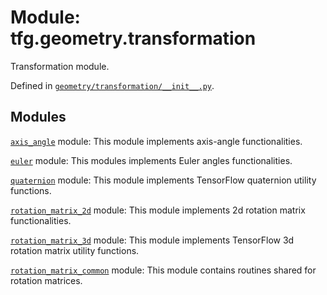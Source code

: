 <div itemscope itemtype="http://developers.google.com/ReferenceObject">
<meta itemprop="name" content="tfg.geometry.transformation" />
<meta itemprop="path" content="Stable" />
</div>

# Module: tfg.geometry.transformation

Transformation module.



Defined in [`geometry/transformation/__init__.py`](https://github.com/tensorflow/agents/tree/master/tensorflow_graphics/geometry/transformation/__init__.py).

<!-- Placeholder for "Used in" -->


## Modules

[`axis_angle`](../../tfg/geometry/transformation/axis_angle.md) module: This module implements axis-angle functionalities.

[`euler`](../../tfg/geometry/transformation/euler.md) module: This modules implements Euler angles functionalities.

[`quaternion`](../../tfg/geometry/transformation/quaternion.md) module: This module implements TensorFlow quaternion utility functions.

[`rotation_matrix_2d`](../../tfg/geometry/transformation/rotation_matrix_2d.md) module: This module implements 2d rotation matrix functionalities.

[`rotation_matrix_3d`](../../tfg/geometry/transformation/rotation_matrix_3d.md) module: This module implements TensorFlow 3d rotation matrix utility functions.

[`rotation_matrix_common`](../../tfg/geometry/transformation/rotation_matrix_common.md) module: This module contains routines shared for rotation matrices.

